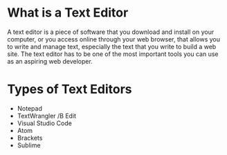 # What is a Text Editor

A text editor is a piece of software that you download and install on your computer, or you access online through your web browser, that allows you to write and manage text, especially the text that you write to build a web site. The text editor has to be one of the most important tools you can use as an aspiring web developer.


# Types of Text Editors

* Notepad  
* TextWrangler /B Edit  
* Visual Studio Code  
* Atom  
* Brackets  
* Sublime 



